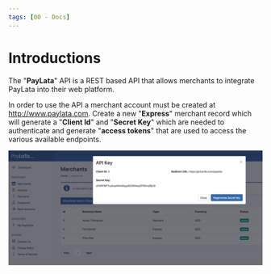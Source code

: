 ```yaml
---
tags: [00 - Docs]
---
```


# Introductions

The "**PayLata**" API is a REST based API that allows merchants to integrate PayLata into their web platform.

In order to use the API a merchant account must be created at <http://www.paylata.com>. Create a new "**Express**" merchant record which will generate a "**Client Id**" and "**Secret Key**" which are needed to authenticate and generate "**access tokens**" that are used to access the various available endpoints.

![Merchant API client id and secret key](../assets/images/merchants1.png)
